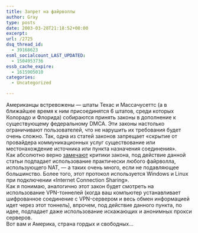 ```yaml
---
title: Запрет на файрволлы
author: Gray
type: posts
date: 2003-03-28T21:18:52+00:00
excerpt:
url: /2725
dsq_thread_id:
  - 39168623
esml_socialcount_LAST_UPDATED:
  - 1504953736
essb_cache_expire:
  - 1615905010
categories:
  - Uncategorized

---
```








Американцы встревожены &#8212; штаты Техас и Массачусеттс (а в ближайшее время к ним присоединятся 6 штатов, среди которых Колорадо и Флорида) собираются принять законы в дополнение к существующему федеральному DMCA. Эти законы настолько ограничивают пользователей, что не нарушить их требования будет очень сложно. Так, одна из статей законов запрещает &#171;скрытие от провайдера коммуникационных услуг существование или местонахождение источника или пункта назначения соединения&#187;.  
Как абсолютно верно <a href="http://www.freedom-to-tinker.com/archives/000336.html" target="_blank">замечают</a> критики закона, под действие данной статьи подпадает использование практически любого файрволла, использующего NAT, &#8212; а таких очень много, если не подавляющее большинство. Более того, этот протокол используется Windows и Linux при подключении &#171;Internet Connection Sharing&#187;.  
Как я понимаю, аналогично этот закон будет смотреть на использование VPN-тоннелей (когда ваш компьютер устанавливает шифрованное соединение с VPN-сервером и весь обмен информацией идет через этот тоннель), впрочем, под действие данного пункта, по идее, подпадает даже использование искажающих и анонимных прокси серверов.  
Вот вам и Америка, страна гордых и свободных&#8230;